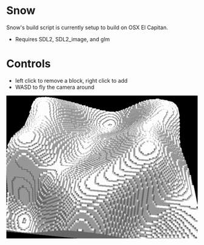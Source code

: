 # Snow
Snow's build script is currently setup to build on OSX El Capitan.

* Requires SDL2, SDL2_image, and glm

# Controls

* left click to remove a block, right click to add
* WASD to fly the camera around

![Snow Visual Demo](naive_ao.png)
